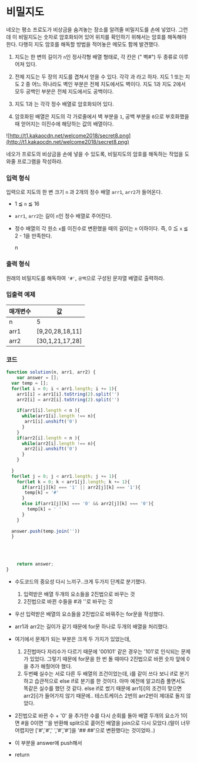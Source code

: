 # **비밀지도**

네오는 평소 프로도가 비상금을 숨겨놓는 장소를 알려줄 비밀지도를 손에 넣었다. 그런데 이 비밀지도는 숫자로 암호화되어 있어 위치를 확인하기 위해서는 암호를 해독해야 한다. 다행히 지도 암호를 해독할 방법을 적어놓은 메모도 함께 발견했다.

1. 지도는 한 변의 길이가 `n`인 정사각형 배열 형태로, 각 칸은 (" 벽#") 두 종류로 이루어져 있다.

    
2. 전체 지도는 두 장의 지도를 겹쳐서 얻을 수 있다. 각각 과 라고 하자. 지도 1 또는 지도 2 중 어느 하나라도 벽인 부분은 전체 지도에서도 벽이다. 지도 1과 지도 2에서 모두 공백인 부분은 전체 지도에서도 공백이다.


3. 지도 1과 는 각각 정수 배열로 암호화되어 있다.


4. 암호화된 배열은 지도의 각 가로줄에서 벽 부분을 `1`, 공백 부분을 `0`으로 부호화했을 때 얻어지는 이진수에 해당하는 값의 배열이다.

![http://t1.kakaocdn.net/welcome2018/secret8.png](http://t1.kakaocdn.net/welcome2018/secret8.png)

네오가 프로도의 비상금을 손에 넣을 수 있도록, 비밀지도의 암호를 해독하는 작업을 도와줄 프로그램을 작성하라.

### **입력 형식**

입력으로 지도의 한 변 크기 `n` 과 2개의 정수 배열 `arr1`, `arr2`가 들어온다.

- 1 ≦ `n` ≦ 16
- `arr1`, `arr2`는 길이 `n`인 정수 배열로 주어진다.
- 정수 배열의 각 원소 `x`를 이진수로 변환했을 때의 길이는 `n` 이하이다. 즉, 0 ≦ `x` ≦ 2 - 1을 만족한다.

    n

### **출력 형식**

원래의 비밀지도를 해독하여 `'#'`, `공백`으로 구성된 문자열 배열로 출력하라.

### **입출력 예제**

|매개변수|값|
|---|---|
|n|5|
|arr1|[9,20,28,18,11]|
|arr2|[30,1,21,17,28]|

### 코드

```jsx
function solution(n, arr1, arr2) {
    var answer = [];
  var temp = [];
  for(let i = 0; i < arr1.length; i += 1){
    arr1[i] = arr1[i].toString(2).split('')
    arr2[i] = arr2[i].toString(2).split('')
    
    if(arr1[i].length < n ){
      while(arr1[i].length !== n){
       arr1[i].unshift('0')
      }
    }
    if(arr2[i].length < n ){
      while(arr2[i].length !== n){
       arr2[i].unshift('0')
      }
    }
   
  }  
  for(let j = 0; j < arr1.length; j += 1){
    for(let k = 0; k < arr1[j].length; k += 1){
      if(arr1[j][k] === '1' || arr2[j][k] === '1'){
       temp[k] = '#'
      }
      else if(arr1[j][k] === '0' && arr2[j][k] === '0'){
        temp[k] = ' '
      }
    }
    
  answer.push(temp.join(''))
  }
 
 
  
  
    return answer;
}
```

- 수도코드의 중요성 다시 느끼구..크게 두가지 단계로 분기했다.
    1. 입력받은 배열 두개의 요소들을 2진법으로 바꾸는 것
    2. 2진법으로 바뀐 수들을 #과 ''로 바꾸는 것
- 우선 입력받은 배열의 요소들을 2진법으로 바꿔주는 for문을 작성했다.
- arr1과 arr2는 길이가 같기 때문에 for문 하나로 두개의 배열을 처리했다.
- 여기에서 문제가 되는 부분은 크게 두 가지가 있었는데,
    1. 2진법마다 자리수가 다르기 때문에 '00101' 같은 경우는 '101'로 인식되는 문제가 있었다. 그렇기 때문에 for문을 한 번 돌 때마다 2진법으로 바뀐 숫자 앞에 0을 추가 해줬어야 했다.
    2. 두번째 실수는 서로 다른 두 배열의 조건이었는데, i를 같이 쓰다 보니 if로 분기하고 습관적으로 else if로 분기를 한 것이다. 아마 예전에 알고리즘 풀면서도 똑같은 실수를 했던 것 같다. else if로 썼기 때문에 arr1[i]의 조건이 맞으면 arr2[i]가 들어가지 않기 때문에.. 테스트케이스 2번의 arr2번이 제대로 돌지 않았다.

- 2진법으로 바뀐 수 + '0' 을 추가한 수를 다시 순회를 돌아 배열 두개의 요소가 1이면 #을 0이면 ''을 반환해 split으로 흩어진 배열을 join으로 다시 모았다.(말이 너무 어렵지만 ['#','#',' ','#','#']을 '## ##'으로 변환했다는 것이었따..)
- 이 부분을 answer에 push해서
- return

